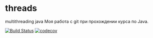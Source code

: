 # threads
multithreading java
Моя работа с git при прохождении курса по Java.

[![Build Status](https://travis-ci.org/KirillReal/job4j_threads.svg?branch=main)](https://travis-ci.org/KirillReal/job4j_threads)
[![codecov](https://codecov.io/gh/KirillReal/job4j_threads/branch/main/graph/badge.svg?token=UVHWRZJ0KY)](https://codecov.io/gh/KirillReal/job4j_threads)
